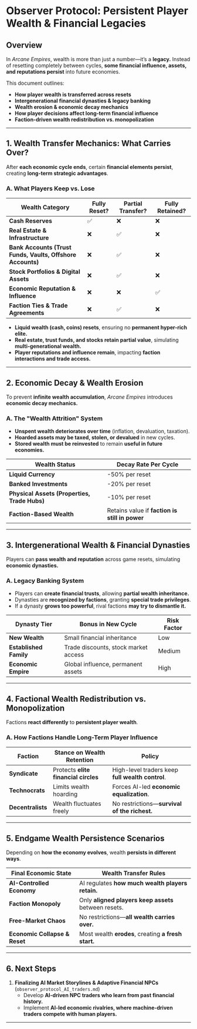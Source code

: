 # **Observer Protocol: Persistent Player Wealth & Financial Legacies**

## **Overview**
In *Arcane Empires*, wealth is more than just a number—it’s a **legacy.** Instead of resetting completely between cycles, **some financial influence, assets, and reputations persist** into future economies.

This document outlines:
- **How player wealth is transferred across resets**
- **Intergenerational financial dynasties & legacy banking**
- **Wealth erosion & economic decay mechanics**
- **How player decisions affect long-term financial influence**
- **Faction-driven wealth redistribution vs. monopolization**

---

## **1. Wealth Transfer Mechanics: What Carries Over?**
After **each economic cycle ends**, certain **financial elements persist**, creating **long-term strategic advantages**.

### **A. What Players Keep vs. Lose**
| **Wealth Category** | **Fully Reset?** | **Partial Transfer?** | **Fully Retained?** |
|-------------------|----------------|-----------------|----------------|
| **Cash Reserves** | ✅ | ❌ | ❌ |
| **Real Estate & Infrastructure** | ❌ | ✅ | ❌ |
| **Bank Accounts (Trust Funds, Vaults, Offshore Accounts)** | ❌ | ✅ | ❌ |
| **Stock Portfolios & Digital Assets** | ❌ | ✅ | ❌ |
| **Economic Reputation & Influence** | ❌ | ❌ | ✅ |
| **Faction Ties & Trade Agreements** | ❌ | ✅ | ❌ |

- **Liquid wealth (cash, coins) resets**, ensuring no **permanent hyper-rich elite.**
- **Real estate, trust funds, and stocks retain partial value**, simulating **multi-generational wealth.**
- **Player reputations and influence remain**, impacting **faction interactions and trade access.**

---

## **2. Economic Decay & Wealth Erosion**
To prevent **infinite wealth accumulation**, *Arcane Empires* introduces **economic decay mechanics.**

### **A. The "Wealth Attrition" System**
- **Unspent wealth deteriorates over time** (inflation, devaluation, taxation).
- **Hoarded assets may be taxed, stolen, or devalued** in new cycles.
- **Stored wealth must be reinvested** to remain **useful in future economies.**

| **Wealth Status** | **Decay Rate Per Cycle** |
|----------------|----------------|
| **Liquid Currency** | -50% per reset |
| **Banked Investments** | -20% per reset |
| **Physical Assets (Properties, Trade Hubs)** | -10% per reset |
| **Faction-Based Wealth** | Retains value if **faction is still in power** |

---

## **3. Intergenerational Wealth & Financial Dynasties**
Players can **pass wealth and reputation** across game resets, simulating **economic dynasties.**

### **A. Legacy Banking System**
- Players can **create financial trusts**, allowing **partial wealth inheritance.**
- Dynasties are **recognized by factions**, granting **special trade privileges**.
- If a dynasty **grows too powerful**, rival factions **may try to dismantle it.**

| **Dynasty Tier** | **Bonus in New Cycle** | **Risk Factor** |
|---------------|------------------|----------------|
| **New Wealth** | Small financial inheritance | Low |
| **Established Family** | Trade discounts, stock market access | Medium |
| **Economic Empire** | Global influence, permanent assets | High |

---

## **4. Factional Wealth Redistribution vs. Monopolization**
Factions **react differently** to **persistent player wealth**.

### **A. How Factions Handle Long-Term Player Influence**
| **Faction** | **Stance on Wealth Retention** | **Policy** |
|------------|------------------|------------------|
| **Syndicate** | Protects **elite financial circles** | High-level traders keep **full wealth control**. |
| **Technocrats** | Limits wealth hoarding | Forces AI-led **economic equalization**. |
| **Decentralists** | Wealth fluctuates freely | No restrictions—**survival of the richest.** |

---

## **5. Endgame Wealth Persistence Scenarios**
Depending on **how the economy evolves**, wealth **persists in different ways**.

| **Final Economic State** | **Wealth Transfer Rules** |
|----------------|------------------|
| **AI-Controlled Economy** | AI regulates **how much wealth players retain.** |
| **Faction Monopoly** | Only **aligned players keep assets** between resets. |
| **Free-Market Chaos** | No restrictions—**all wealth carries over.** |
| **Economic Collapse & Reset** | Most wealth **erodes**, creating **a fresh start.** |

---

## **6. Next Steps**
1. **Finalizing AI Market Storylines & Adaptive Financial NPCs** (`observer_protocol_AI_traders.md`)  
   - Develop **AI-driven NPC traders who learn from past financial history.**  
   - Implement **AI-led economic rivalries, where machine-driven traders compete with human players.**  

---